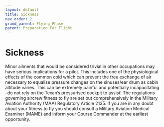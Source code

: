 ```yaml
---
layout: default
title: Sickness
nav_order: 2
grand_parent: Flying Phase
parent: Preparation For Flight 
---
```


# Sickness

Minor ailments that would be considered trivial in other occupations may have serious implications for a pilot. This includes one of the physiological effects of the common cold which can prevent the free exchange of air necessary to equalise pressure changes on the sinuses/ear drum as cabin altitude varies. This can be extremely painful and potentially incapacitating –do not rely on the Texan’s pressurised cockpit to assist! The regulations governing aircrew fitness to fly are set out comprehensively in the Military Aviation Authority (MAA) Regulatory Article 2135. If you are in any doubt about your fitness to fly you should consult a Military Aviation Medical Examiner (MAME) and inform your Course Commander at the earliest opportunity.